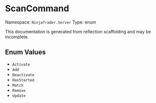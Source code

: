 # ScanCommand

Namespace: `NinjaTrader.Server`
Type: enum

This documentation is generated from reflection scaffolding and may be incomplete.

## Enum Values
- `Activate`
- `Add`
- `Deactivate`
- `HasStarted`
- `Match`
- `Remove`
- `Update`
